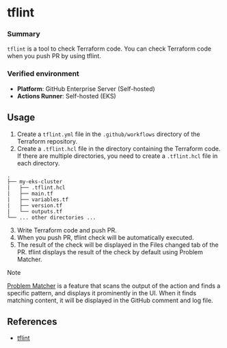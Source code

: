 # tflint

### Summary

`tflint` is a tool to check Terraform code. You can check Terraform code when you push PR by using tflint.

### Verified environment

- **Platform**: GitHub Enterprise Server (Self-hosted)
- **Actions Runner**: Self-hosted (EKS)

## Usage

1. Create a `tflint.yml` file in the `.github/workflows` directory of the Terraform repository.
2. Create a `.tflint.hcl` file in the directory containing the Terraform code. If there are multiple directories, you need to create a `.tflint.hcl` file in each directory.

```tree
.
├── my-eks-cluster
|   ├── .tflint.hcl
|   ├── main.tf
|   ├── variables.tf
|   ├── version.tf
|   └── outputs.tf
└── ... other directories ...
```

3. Write Terraform code and push PR.
4. When you push PR, tflint check will be automatically executed.
5. The result of the check will be displayed in the Files changed tab of the PR. tflint displays the result of the check by default using Problem Matcher.

> [!NOTE]
> [Problem Matcher](https://github.com/actions/toolkit/blob/main/docs/problem-matchers.md) is a feature that scans the output of the action and finds a specific pattern, and displays it prominently in the UI. When it finds matching content, it will be displayed in the GitHub comment and log file.

## References

- [tflint](https://github.com/terraform-linters/tflint)
